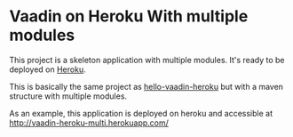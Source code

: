 Vaadin on Heroku With multiple modules
======================================

This project is a skeleton application with multiple modules.
It's ready to be deployed on [Heroku](http://www.heroku.com).

This is basically the same project as [hello-vaadin-heroku](https://github.com/nhurion/hello-vaadin-heroku) but with a
maven structure with multiple modules.

As an example, this application is deployed on heroku and accessible at http://vaadin-heroku-multi.herokuapp.com/